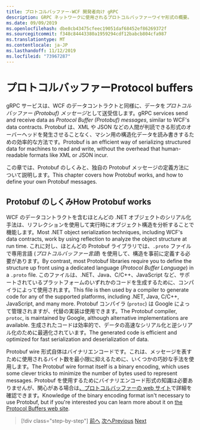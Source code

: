 ```yaml
---
title: プロトコルバッファー-WCF 開発者向け gRPC
description: GRPC ネットワークに使用されるプロトコルバッファーワイヤ形式の概要。
ms.date: 09/09/2019
ms.openlocfilehash: dbe8cb43475cfeec19051daf68452ef86269372f
ms.sourcegitcommit: f348c84443380a1959294cdf12babcb804cfa987
ms.translationtype: MT
ms.contentlocale: ja-JP
ms.lasthandoff: 11/12/2019
ms.locfileid: "73967287"
---
```

# <a name="protocol-buffers"></a><span data-ttu-id="8a4ba-103">プロトコルバッファー</span><span class="sxs-lookup"><span data-stu-id="8a4ba-103">Protocol buffers</span></span>

<span data-ttu-id="8a4ba-104">gRPC サービスは、WCF のデータコントラクトと同様に、データを*プロトコルバッファー (Protobuf) メッセージ*として送受信します。</span><span class="sxs-lookup"><span data-stu-id="8a4ba-104">gRPC services send and receive data as *Protocol Buffer (Protobuf) messages*, similar to WCF's data contracts.</span></span> <span data-ttu-id="8a4ba-105">Protobuf は、XML や JSON などの人間が判読できる形式のオーバーヘッドを発生させることなく、マシン用の構造化データを読み書きするための効率的な方法です。</span><span class="sxs-lookup"><span data-stu-id="8a4ba-105">Protobuf is an efficient way of serializing structured data for machines to read and write, without the overhead that human-readable formats like XML or JSON incur.</span></span>

<span data-ttu-id="8a4ba-106">この章では、Protobuf のしくみと、独自の Protobuf メッセージの定義方法について説明します。</span><span class="sxs-lookup"><span data-stu-id="8a4ba-106">This chapter covers how Protobuf works, and how to define your own Protobuf messages.</span></span>

## <a name="how-protobuf-works"></a><span data-ttu-id="8a4ba-107">Protobuf のしくみ</span><span class="sxs-lookup"><span data-stu-id="8a4ba-107">How Protobuf works</span></span>

<span data-ttu-id="8a4ba-108">WCF のデータコントラクトを含むほとんどの .NET オブジェクトのシリアル化手法は、リフレクションを使用して実行時にオブジェクト構造を分析することで機能します。</span><span class="sxs-lookup"><span data-stu-id="8a4ba-108">Most .NET object serialization techniques, including WCF's data contracts, work by using reflection to analyze the object structure at run time.</span></span> <span data-ttu-id="8a4ba-109">これに対し、ほとんどの Protobuf ライブラリでは、`.proto` ファイルで専用言語 (*プロトコルバッファー言語*) を使用して、構造を事前に定義する必要があります。</span><span class="sxs-lookup"><span data-stu-id="8a4ba-109">By contrast, most Protobuf libraries require you to define the structure up front using a dedicated language (*Protocol Buffer Language*) in a `.proto` file.</span></span> <span data-ttu-id="8a4ba-110">このファイルは、.NET、Java、C/C++、JavaScript など、サポートされているプラットフォームのいずれかのコードを生成するために、コンパイラによって使用されます。</span><span class="sxs-lookup"><span data-stu-id="8a4ba-110">This file is then used by a compiler to generate code for any of the supported platforms, including .NET, Java, C/C++, JavaScript, and many more.</span></span> <span data-ttu-id="8a4ba-111">Protobuf コンパイラ (`protoc`) は Google によって管理されますが、代替の実装は使用できます。</span><span class="sxs-lookup"><span data-stu-id="8a4ba-111">The Protobuf compiler, `protoc`, is maintained by Google, although alternative implementations are available.</span></span> <span data-ttu-id="8a4ba-112">生成されたコードは効率的で、データの高速なシリアル化と逆シリアル化のために最適化されています。</span><span class="sxs-lookup"><span data-stu-id="8a4ba-112">The generated code is efficient and optimized for fast serialization and deserialization of data.</span></span>

<span data-ttu-id="8a4ba-113">Protobuf wire 形式自体はバイナリエンコードです。これは、メッセージを表すために使用されるバイト数を最小限に抑えるために、いくつかの巧妙な手法を使用します。</span><span class="sxs-lookup"><span data-stu-id="8a4ba-113">The Protobuf wire format itself is a binary encoding, which uses some clever tricks to minimize the number of bytes used to represent messages.</span></span> <span data-ttu-id="8a4ba-114">Protobuf を使用するためにバイナリエンコード形式の知識は必要ありませんが、関心がある場合は[、プロトコルバッファーの web サイト](https://developers.google.com/protocol-buffers/docs/encoding)で詳細を確認できます。</span><span class="sxs-lookup"><span data-stu-id="8a4ba-114">Knowledge of the binary encoding format isn't necessary to use Protobuf, but if you're interested you can learn more about it on [the Protocol Buffers web site](https://developers.google.com/protocol-buffers/docs/encoding).</span></span>

>[!div class="step-by-step"]
><span data-ttu-id="8a4ba-115">[前へ](why-grpc.md)
>[次へ](protobuf-messages.md)</span><span class="sxs-lookup"><span data-stu-id="8a4ba-115">[Previous](why-grpc.md)
[Next](protobuf-messages.md)</span></span>
